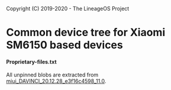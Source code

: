 Copyright (C) 2019-2020 - The LineageOS Project

Common device tree for Xiaomi SM6150 based devices
==============

#### Proprietary-files.txt
All unpinned blobs are extracted from [miui_DAVINCI_20.12.28_e3f16c4598_11.0](https://bigota.d.miui.com/20.12.28/miui_DAVINCI_20.12.28_e3f16c4598_11.0.zip).
